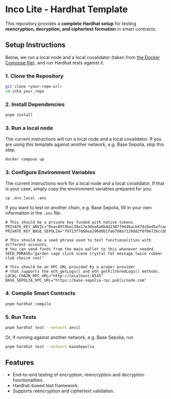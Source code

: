 # **Inco Lite - Hardhat Template**

This repository provides a **complete Hardhat setup** for testing **reencryption, decryption, and ciphertext formation** in smart contracts.

## **Setup Instructions**

Below, we run a local node and a local covalidator (taken from [the Docker Compose file](./docker-compose.yaml)), and run Hardhat tests against it.

### **1. Clone the Repository**
```sh
git clone <your-repo-url>
cd into_your_repo
```

### **2. Install Dependencies**
```sh
pnpm install
```

### **3. Run a local node**

The current instructions will run a local node and a local covalidator. If you are using this template against another network, e.g. Base Sepolia, skip this step.

```sh
docker compose up
```

### **3. Configure Environment Variables**  

The current instructions work for a local node and a local covalidator. If that is your case, simply copy the environment variables prepared for you:

```
cp .env.local .env
```

If you want to test on another chain, e.g. Base Sepolia, fill in your own information in the `.env` file.

```plaintext
# This should be a private key funded with native tokens.
PRIVATE_KEY_ANVIL="0xac0974bec39a17e36ba4a6b4d238ff944bacb478cbed5efcae784d7bf4f2ff80"
PRIVATE_KEY_BASE_SEPOLIA="f9723f7d66ea296d0b1fa6708a7120dd2f0f0e726ccbba6d5bb72ddf45517138"

# This should be a seed phrase used to test functionalities with different accounts.  
# You can send funds from the main wallet to this whenever needed.
SEED_PHRASE="garden cage click scene crystal fat message twice rubber club choice cool"

# This should be an RPC URL provided by a proper provider  
# that supports the eth_getLogs() and eth_getFilteredLogs() methods.
LOCAL_CHAIN_RPC_URL="http://localhost:8545"
BASE_SEPOLIA_RPC_URL="https://base-sepolia-rpc.publicnode.com"
```

### **4. Compile Smart Contracts**
```sh
pnpm hardhat compile
```

### **5. Run Tests**
```sh
pnpm hardhat test --network anvil
```

Or, if running against another network, e.g. Base Sepolia, run

```sh
pnpm hardhat test --network baseSepolia
```

## **Features**
- End-to-end testing of encryption, reencryption  and decryption functionalities.
- Hardhat-based test framework.
- Supports reencryption and ciphertext validation.
